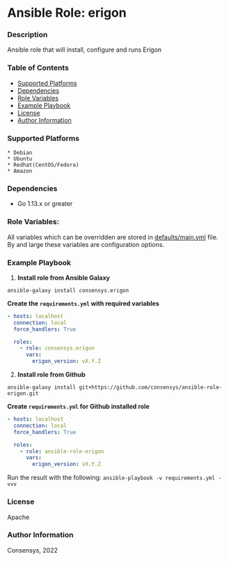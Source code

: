 # Ansible Role: erigon

### Description

Ansible role that will install, configure and runs Erigon

### Table of Contents

- [Supported Platforms](#supported-platforms)
- [Dependencies](#dependencies)
- [Role Variables](#role-variables)
- [Example Playbook](#example-playbook)
- [License](#license)
- [Author Information](#author-information)

### Supported Platforms

```
* Debian
* Ubuntu
* Redhat(CentOS/Fedora)
* Amazon
```

### Dependencies

- Go 1.13.x or greater

### Role Variables:

All variables which can be overridden are stored in [defaults/main.yml](defaults/main.yml) file. By and large these variables are configuration options. 

### Example Playbook

1. **Install role from Ansible Galaxy**

`ansible-galaxy install consensys.erigon`

**Create the `requirements.yml` with required variables**

```yaml
- hosts: localhost
  connection: local
  force_handlers: True

  roles:
    - role: consensys.erigon
      vars:
        erigon_version: vX.Y.Z

```

2. **Install role from Github**

`ansible-galaxy install git+https://github.com/consensys/ansible-role-erigon.git`

**Create `requirements.yml` for Github installed role**

```yaml
- hosts: localhost
  connection: local
  force_handlers: True

  roles:
    - role: ansible-role-erigon
      vars:
        erigon_version: vX.Y.Z

```

Run the result with the following: `ansible-playbook -v requirements.yml -vvv`

### License

Apache

### Author Information

Consensys, 2022
